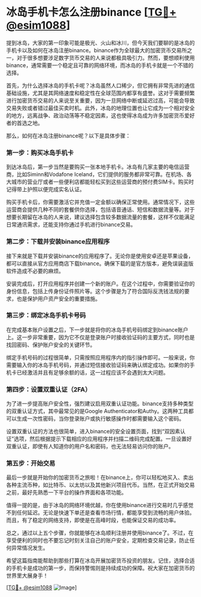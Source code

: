 # 冰岛手机卡怎么注册binance [[TG💪+ @esim1088](https://t.me/s/esim1088)]

提到冰岛，大家的第一印象可能是极光、火山和冰川，但今天我们要聊的是冰岛的手机卡以及如何在冰岛注册binance。binance作为全球最大的加密货币交易所之一，对于很多想要涉足数字货币交易的人来说都极具吸引力。然而，要想顺利使用binance，通常需要一个稳定且可靠的网络环境，而冰岛的手机卡就是一个不错的选择。

首先，为什么选择冰岛的手机卡呢？冰岛虽然人口稀少，但它拥有非常先进的通信基础设施，尤其是其网络速度和稳定性在全球范围内都享有盛誉。这对于需要频繁进行加密货币交易的人来说至关重要，因为一旦网络中断或延迟过高，可能会导致交易失败或者错过最佳买卖时机。此外，冰岛的地理位置也让它成为一个相对安全的地方，远离战争、政治动荡等不稳定因素，这也使得冰岛成为许多加密货币爱好者的首选之地。

那么，如何在冰岛注册binance呢？以下是具体步骤：

### 第一步：购买冰岛手机卡

到达冰岛后，第一步当然是要购买一张本地手机卡。冰岛有几家主要的电信运营商，比如Siminn和Vodafone Iceland，它们提供的服务都非常可靠。在机场、各大城市的营业厅或者一些便利店都能轻松买到这些运营商的预付费SIM卡。购买时记得带上护照以便完成实名认证。

购买手机卡后，你需要激活它并充值一定金额以确保正常使用。通常情况下，这些运营商会提供几种不同的套餐供你选择，包括语音通话、短信和数据流量等。对于想要长期留在冰岛的人来说，建议选择包含较多数据流量的套餐，这样不仅能满足日常通讯需求，还能支持你通过手机进行binance交易。

### 第二步：下载并安装binance应用程序

接下来就是下载并安装binance的应用程序了。无论你是使用安卓还是苹果设备，都可以直接从官方应用商店下载binance。确保下载的是官方版本，避免误装盗版软件造成不必要的麻烦。

安装完成后，打开应用程序并创建一个新的账户。在这个过程中，你需要验证你的身份信息，包括上传身份证件照片等。这个步骤是为了符合国际反洗钱法规的要求，也是保护用户资产安全的重要措施。

### 第三步：绑定冰岛手机卡号码

在完成基本账户设置之后，下一步就是将你的冰岛手机号码绑定到binance账户上。这一步非常重要，因为它不仅是登录账户时接收验证码的主要方式，同时也是找回密码、保护账户安全的关键环节。

绑定手机号码的过程很简单，只需按照应用程序内的指引操作即可。一般来说，你需要输入你的冰岛手机号码，并通过短信接收验证码来确认绑定成功。如果你的手机卡已经激活并且有足够余额的话，这一过程应该不会遇到太大问题。

### 第四步：设置双重认证（2FA）

为了进一步提高账户安全性，强烈建议启用双重认证功能。binance支持多种类型的双重认证方式，其中最常见的是Google Authenticator和Authy。这两种工具都可以生成一次性密码，当你登录账户或执行敏感操作时都需要输入这个密码。

设置双重认证的方法也很简单，进入binance的安全设置页面，找到“双因素认证”选项，然后根据提示下载相应的应用程序并扫描二维码完成配置。一旦设置好双重认证，即使有人知道你的用户名和密码，也无法轻易访问你的账户。

### 第五步：开始交易

最后一步就是开始你的加密货币之旅啦！在binance上，你可以轻松地买入、卖出各种主流币种，如比特币、以太坊以及其他新兴项目代币。当然，在正式开始交易之前，最好先熟悉一下平台的操作界面和各项功能。

值得一提的是，由于冰岛的网络环境优越，你在使用binance进行交易时几乎感觉不到任何延迟。无论是快速下单还是查看市场行情，都能享受到流畅的用户体验。而且，有了稳定的网络支持，即使是在高峰时段，也能保证交易的成功率。

总之，通过以上五个步骤，你就能够在冰岛顺利注册并使用binance了。不过，在享受便利的同时也不要忘记时刻关注自己的账户安全，定期检查交易记录，防止任何异常情况发生。

希望这篇指南能帮助到那些打算在冰岛开展加密货币投资的朋友。记住，选择合适的手机卡是成功的第一步，而保持警惕则是持续成功的保障。祝大家在加密货币的世界里大展身手！

[[TG💪+ @esim1088](https://t.me/s/esim1088) ![Image](https://i.postimg.cc/4NQfJmqS/Snipaste-2025-05-13-00-14-12.png)]